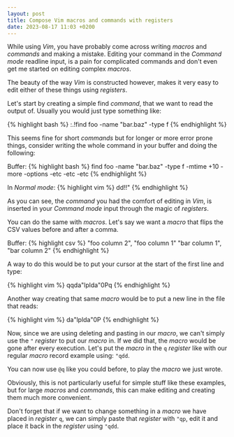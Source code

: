 ```yaml
---
layout: post
title: Compose Vim macros and commands with registers
date: 2023-08-17 11:03 +0200
---
```


While using *Vim*, you have probably come across writing *macros* and *commands* and
making a mistake. Editing your command in the *Command mode* readline input, is
a pain for complicated commands and don't even get me started on editing complex
*macros*.

The beauty of the way *Vim* is constructed however, makes it very easy to edit
either of these things using *registers*.

Let's start by creating a simple find *command*, that we want to read the output
of. Usually you would just type something like:

{% highlight bash %}
:.!find foo -name "bar.baz" -type f
{% endhighlight %}

This seems fine for short *commands* but for longer or more error prone things,
consider writing the whole command in your buffer and doing the following:

Buffer:
{% highlight bash %}
find foo -name "bar.baz" -type f -mtime +10 -more -options -etc -etc -etc
{% endhighlight %}

In *Normal mode*:
{% highlight vim %}
dd!!<C-R>"
{% endhighlight %}

As you can see, the *command* you had the comfort of editing in *Vim*, is
inserted in your *Command mode* input through the magic of *registers*.

You can do the same with *macros*. Let's say we want a *macro* that flips the
CSV values before and after a comma.

Buffer:
{% highlight csv %}
"foo column 2", "foo column 1"
"bar column 1", "bar column 2"
{% endhighlight %}

A way to do this would be to put your cursor at the start of the first line and
type:

{% highlight vim %}
qqda"lplda"0Pq
{% endhighlight %}

Another way creating that same *macro* would be to put a new line in the file that
reads:

{% highlight vim %}
da"lplda"0P
{% endhighlight %}

Now, since we are using deleting and pasting in our *macro*, we can't simply use
the `"` *register* to put our *macro* in. If we did that, the *macro* would be gone
after every execution. Let's put the *macro* in the `q` *register* like with our
regular *macro* record example using: `"qdd`.

You can now use `@q` like you could before, to play the *macro* we just wrote.

Obviously, this is not particularly useful for simple stuff like these examples,
but for large *macros* and *commands*, this can make editing and creating them
much more convenient.

Don't forget that if we want to change something in a *macro* we have placed in
*register* `q`, we can simply paste that *register* with `"qp`, edit it and place it back in
the *register* using `"qdd`.

